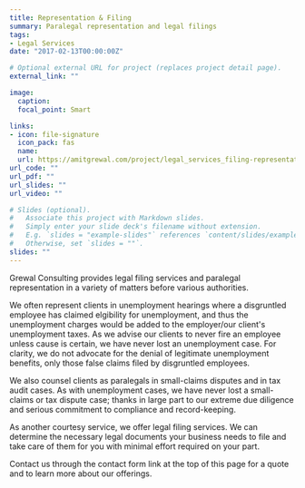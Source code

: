 ```yaml
---
title: Representation & Filing
summary: Paralegal representation and legal filings
tags:
- Legal Services
date: "2017-02-13T00:00:00Z"

# Optional external URL for project (replaces project detail page).
external_link: ""

image:
  caption:
  focal_point: Smart

links:
- icon: file-signature
  icon_pack: fas
  name:
  url: https://amitgrewal.com/project/legal_services_filing-representation/
url_code: ""
url_pdf: ""
url_slides: ""
url_video: ""

# Slides (optional).
#   Associate this project with Markdown slides.
#   Simply enter your slide deck's filename without extension.
#   E.g. `slides = "example-slides"` references `content/slides/example-slides.md`.
#   Otherwise, set `slides = ""`.
slides: ""
---
```


Grewal Consulting provides legal filing services and paralegal representation in a variety of matters before various authorities.

We often represent clients in unemployment hearings where a disgruntled employee has claimed elgibility for unemployment, and thus the unemployment charges would be added to the employer/our client's unemployment taxes. As we advise our clients to never fire an employee unless cause is certain, we have never lost an unemployment case. For clarity, we do not advocate for the denial of legitimate unemployment benefits, only those false claims filed by disgruntled employees.

We also counsel clients as paralegals in small-claims disputes and in tax audit cases. As with unemployment cases, we have never lost a small-claims or tax dispute case; thanks in large part to our extreme due diligence and serious commitment to compliance and record-keeping.

As another courtesy service, we offer legal filing services. We can determine the necessary legal documents your business needs to file and take care of them for you with minimal effort required on your part.

Contact us through the contact form link at the top of this page for a quote and to learn more about our offerings.
